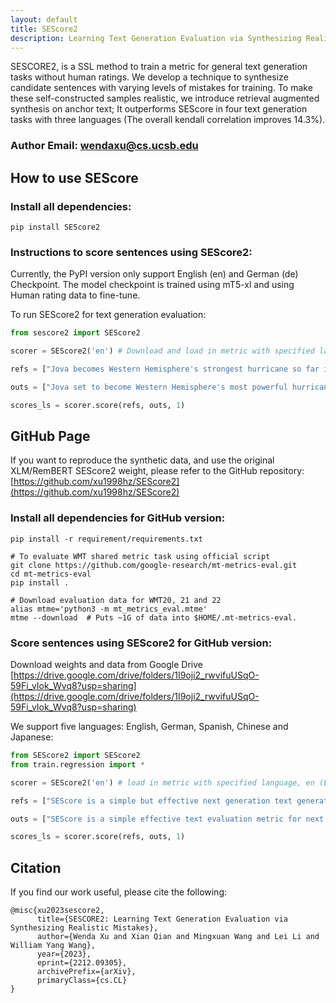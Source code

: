 ```yaml
---
layout: default
title: SEScore2
description: Learning Text Generation Evaluation via Synthesizing Realistic Mistakes
---
```


SESCORE2, is a SSL method to train a metric for general text generation tasks without human ratings. We develop a technique to synthesize candidate sentences with varying levels of mistakes for training. To make these self-constructed samples realistic, we introduce retrieval augmented synthesis on anchor text; It outperforms SEScore in four text generation tasks with three languages (The overall kendall correlation improves 14.3%).

### Author Email: wendaxu@cs.ucsb.edu

## How to use SEScore
### Install all dependencies:
```
pip install SEScore2
```

### Instructions to score sentences using SEScore2:

Currently, the PyPI version only support English (en) and German (de) Checkpoint. The model checkpoint is trained using mT5-xl and using Human rating data to fine-tune.

To run SEScore2 for text generation evaluation:

```python
from sescore2 import SEScore2

scorer = SEScore2('en') # Download and load in metric with specified language, en (English), de (German), ja ('Japanese')

refs = ["Jova becomes Western Hemisphere's strongest hurricane so far in 2023 ... for now", "Jova becomes Western Hemisphere's strongest hurricane so far in 2023 ... for now"]

outs = ["Jova set to become Western Hemisphere's most powerful hurricane in 2023...so far", "Jova set to become Western Hemisphere's weakest hurricane in 2023"]

scores_ls = scorer.score(refs, outs, 1)
```

## GitHub Page

If you want to reproduce the synthetic data, and use the original XLM/RemBERT SEScore2 weight, please refer to the GitHub repository: [https://github.com/xu1998hz/SEScore2](https://github.com/xu1998hz/SEScore2)

### Install all dependencies for GitHub version:

```
pip install -r requirement/requirements.txt

# To evaluate WMT shared metric task using official script
git clone https://github.com/google-research/mt-metrics-eval.git
cd mt-metrics-eval
pip install .

# Download evaluation data for WMT20, 21 and 22
alias mtme='python3 -m mt_metrics_eval.mtme'
mtme --download  # Puts ~1G of data into $HOME/.mt-metrics-eval.
```

### Score sentences using SEScore2 for GitHub version:

Download weights and data from Google Drive [https://drive.google.com/drive/folders/1I9oji2_rwvifuUSqO-59Fi_vIok_Wvq8?usp=sharing](https://drive.google.com/drive/folders/1I9oji2_rwvifuUSqO-59Fi_vIok_Wvq8?usp=sharing)

We support five languages: English, German, Spanish, Chinese and Japanese:

```python
from SEScore2 import SEScore2
from train.regression import *

scorer = SEScore2('en') # load in metric with specified language, en (English), de (German), ja ('Japanese')

refs = ["SEScore is a simple but effective next generation text generation evaluation metric", "SEScore it really works"]

outs = ["SEScore is a simple effective text evaluation metric for next generation", "SEScore is not working"]

scores_ls = scorer.score(refs, outs, 1)
```

## Citation

If you find our work useful, please cite the following:

    @misc{xu2023sescore2,
          title={SESCORE2: Learning Text Generation Evaluation via Synthesizing Realistic Mistakes}, 
          author={Wenda Xu and Xian Qian and Mingxuan Wang and Lei Li and William Yang Wang},
          year={2023},
          eprint={2212.09305},
          archivePrefix={arXiv},
          primaryClass={cs.CL}
    }
